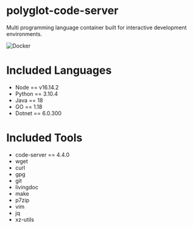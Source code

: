 # polyglot-code-server

Multi programming language container built for interactive development environments.

![Docker](https://github.com/jpwhite3/polyglot-code-server/workflows/Docker/badge.svg)

# Included Languages

- Node == v16.14.2
- Python == 3.10.4
- Java == 18
- GO == 1.18
- Dotnet == 6.0.300

# Included Tools

- code-server == 4.4.0
- wget
- curl
- gpg
- git
- livingdoc
- make
- p7zip
- vim
- jq
- xz-utils
